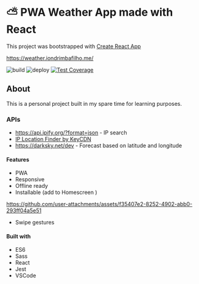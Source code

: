 # ⛅️ PWA Weather App made with React

This project was bootstrapped with [Create React App](https://github.com/facebookincubator/create-react-app)

<https://weather.iondrimbafilho.me/>

![build](https://github.com/iondrimba/react-weather-app/workflows/build/badge.svg?branch=main)
![deploy](https://github.com/iondrimba/react-weather-app/workflows/deploy/badge.svg?branch=main)
[![Test Coverage](https://api.codeclimate.com/v1/badges/8cd55ce66e034c44f03a/test_coverage)](https://codeclimate.com/github/iondrimba/react-weather-app/test_coverage)


## About

This is a personal project built in my spare time for learning purposes.

### APIs

* <https://api.ipify.org/?format=json> - IP search
* [IP Location Finder by KeyCDN](https://tools.keycdn.com/geo)
* <https://darksky.net/dev> - Forecast based on latitude and longitude

#### Features

* PWA
* Responsive
* Offline ready
* Installable (add to Homescreen )

https://github.com/user-attachments/assets/f35407e2-8252-4902-abb0-293ff04a5e51


* Swipe gestures

#### Built with

* ES6
* Sass
* React
* Jest
* VSCode
